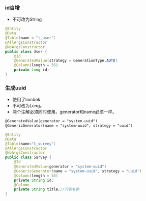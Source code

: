 

### id自增
- 不可改为String


```java
@Entity
@Data
@Table(name = "t_user")
@AllArgsConstructor
@NoArgsConstructor
public class User {
    @Id
    @GeneratedValue(strategy = GenerationType.AUTO)
    @Column(length = 55)
    private Long id;
}
```

### 生成uuid

- 使用了lombok
- 不可改为Long。
- 两个注解必须同时使用。generator和name必须一样。
```txt
@GeneratedValue(generator = "system-uuid")
@GenericGenerator(name = "system-uuid", strategy = "uuid")
```

```java
@Entity
@Data
@Table(name="t_survey")
@AllArgsConstructor
@NoArgsConstructor
public class Survey {
	@Id
	@GeneratedValue(generator = "system-uuid")
	@GenericGenerator(name = "system-uuid", strategy = "uuid")
	@Column(length = 55)
	private String id;
	@Column
	private String title;//问卷名称
}	
```

